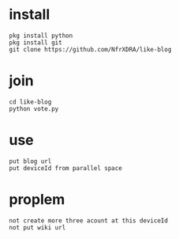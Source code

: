 # install
```
pkg install python
pkg install git
git clone https://github.com/NfrXDRA/like-blog
```
# join
```
cd like-blog
python vote.py
```
# use
```
put blog url
put deviceId from parallel space
```
# proplem
```
not create more three acount at this deviceId
not put wiki url
```

